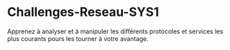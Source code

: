 # Challenges-Reseau-SYS1
Apprenez à analyser et à manipuler les différents protocoles et services les plus courants pours les tourner à votre avantage.
